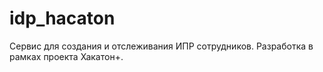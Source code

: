# idp_hacaton
Сервис для создания и отслеживания ИПР сотрудников. Разработка в рамках проекта Хакатон+.
